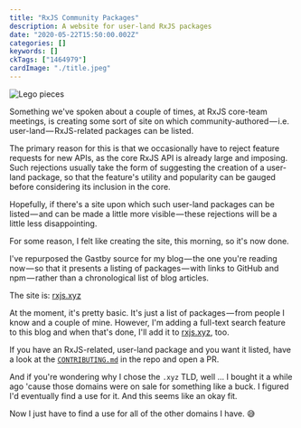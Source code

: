 ```yaml
---
title: "RxJS Community Packages"
description: A website for user-land RxJS packages
date: "2020-05-22T15:50:00.002Z"
categories: []
keywords: []
ckTags: ["1464979"]
cardImage: "./title.jpeg"
---
```


![Lego pieces](title.jpeg "Photo by Xavi Cabrera on Unsplash")

Something we've spoken about a couple of times, at RxJS core-team meetings, is creating some sort of site on which community-authored — i.e. user-land — RxJS-related packages can be listed.

The primary reason for this is that we occasionally have to reject feature requests for new APIs, as the core RxJS API is already large and imposing. Such rejections usually take the form of suggesting the creation of a user-land package, so that the feature's utility and popularity can be gauged before considering its inclusion in the core.

Hopefully, if there's a site upon which such user-land packages can be listed — and can be made a little more visible — these rejections will be a little less disappointing.

For some reason, I felt like creating the site, this morning, so it's now done.

I've repurposed the Gastby source for my blog — the one you're reading now — so that it presents a listing of packages — with links to GitHub and npm — rather than a chronological list of blog articles.

The site is: [rxjs.xyz](https://rxjs.xyz)

At the moment, it's pretty basic. It's just a list of packages — from people I know and a couple of mine. However, I'm adding a full-text search feature to this blog and when that's done, I'll add it to [rxjs.xyz](https://rxjs.xyz), too.

If you have an RxJS-related, user-land package and you want it listed, have a look at the [`CONTRIBUTING.md`](https://github.com/cartant/rxjs-xyz/blob/master/CONTRIBUTING.md) in the repo and open a PR.

And if you're wondering why I chose the `.xyz` TLD, well ... I bought it a while ago 'cause those domains were on sale for something like a buck. I figured I'd eventually find a use for it. And this seems like an okay fit.

Now I just have to find a use for all of the other domains I have. 😅
